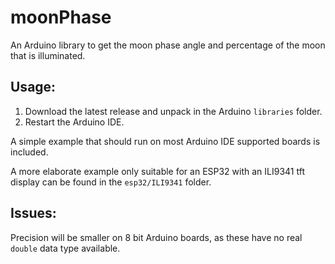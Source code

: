 # moonPhase

An Arduino library to get the moon phase angle and percentage of the moon that is illuminated.

## Usage:

1. Download the latest release and unpack in the Arduino `libraries` folder.
2. Restart the Arduino IDE.

A simple example that should run on most Arduino IDE supported boards is included.

A more elaborate example only suitable for an ESP32 with an ILI9341 tft display can be found in the `esp32/ILI9341` folder.

## Issues:

Precision will be smaller on 8 bit Arduino boards, as these have no real `double` data type available.
